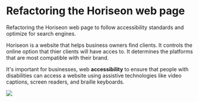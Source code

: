 # Refactoring the Horiseon web page
 
 Refactoring the Horiseon web page to follow accessibility standards and optimize for search engines. 
 
Horiseon is a website that helps business owners find clients. It controls the online option that thier clients will have acces to. It determines the platforms that are most compatible with their brand. 

 It's important for businesses, web **accessibility** to ensure that people with disabilities can access a website using assistive technologies like video captions, screen readers, and braille keyboards. 


<img src= "/assets/images/01=html-css-git-homework-demo.png"> 
